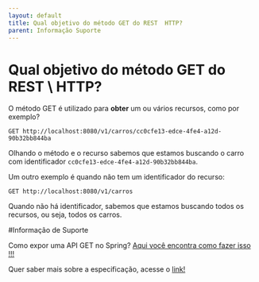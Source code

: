 ```yaml
---
layout: default
title: Qual objetivo do método GET do REST  HTTP? 
parent: Informação Suporte
---
```

# Qual objetivo do método GET do REST \ HTTP?

O método GET é utilizado para **obter** um ou vários recursos, como por exemplo?

```
GET http://localhost:8080/v1/carros/cc0cfe13-edce-4fe4-a12d-90b32bb844ba
```

Olhando o método e o recurso sabemos que estamos buscando o carro com identificador `cc0cfe13-edce-4fe4-a12d-90b32bb844ba`.

Um outro exemplo é quando não tem um identificador do recurso:

```
GET http://localhost:8080/v1/carros
```

Quando não há identificador, sabemos que estamos buscando todos os recursos, ou seja, todos os carros.

#Informação de Suporte

Como expor uma API GET no Spring? [Aqui você encontra como fazer isso !!!](../informacao_suporte/spring-get-api.md)

Quer saber mais sobre a especificação, acesse o [link!](https://tools.ietf.org/html/rfc7231#section-4.3.1)